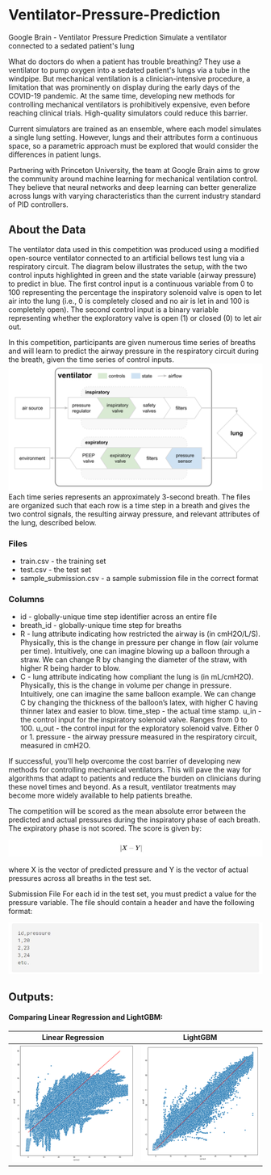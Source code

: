 # Ventilator-Pressure-Prediction
Google Brain - Ventilator Pressure Prediction
Simulate a ventilator connected to a sedated patient's lung

What do doctors do when a patient has trouble breathing? They use a ventilator to pump oxygen into a sedated patient's lungs via a tube in the windpipe. But mechanical ventilation is a clinician-intensive procedure, a limitation that was prominently on display during the early days of the COVID-19 pandemic. At the same time, developing new methods for controlling mechanical ventilators is prohibitively expensive, even before reaching clinical trials. High-quality simulators could reduce this barrier.

Current simulators are trained as an ensemble, where each model simulates a single lung setting. However, lungs and their attributes form a continuous space, so a parametric approach must be explored that would consider the differences in patient lungs.

Partnering with Princeton University, the team at Google Brain aims to grow the community around machine learning for mechanical ventilation control. They believe that neural networks and deep learning can better generalize across lungs with varying characteristics than the current industry standard of PID controllers.

## About the Data
The ventilator data used in this competition was produced using a modified open-source ventilator connected to an artificial bellows test lung via a respiratory circuit. The diagram below illustrates the setup, with the two control inputs highlighted in green and the state variable (airway pressure) to predict in blue. The first control input is a continuous variable from 0 to 100 representing the percentage the inspiratory solenoid valve is open to let air into the lung (i.e., 0 is completely closed and no air is let in and 100 is completely open). The second control input is a binary variable representing whether the exploratory valve is open (1) or closed (0) to let air out.

In this competition, participants are given numerous time series of breaths and will learn to predict the airway pressure in the respiratory circuit during the breath, given the time series of control inputs.
![](https://github.com/ramkiran55/Ventilator-Pressure-Prediction/blob/main/images/2020-10-02%20Ventilator%20diagram.svg)
Each time series represents an approximately 3-second breath. The files are organized such that each row is a time step in a breath and gives the two control signals, the resulting airway pressure, and relevant attributes of the lung, described below.

### Files
* train.csv - the training set
* test.csv - the test set
* sample_submission.csv - a sample submission file in the correct format
### Columns
* id - globally-unique time step identifier across an entire file
* breath_id - globally-unique time step for breaths
* R - lung attribute indicating how restricted the airway is (in cmH2O/L/S). Physically, this is the change in pressure per change in flow (air volume per time). Intuitively, one can imagine blowing up a balloon through a straw. We can change R by changing the diameter of the straw, with higher R being harder to blow.
* C - lung attribute indicating how compliant the lung is (in mL/cmH2O). Physically, this is the change in volume per change in pressure. Intuitively, one can imagine the same balloon example. We can change C by changing the thickness of the balloon’s latex, with higher C having thinner latex and easier to blow.
time_step - the actual time stamp.
u_in - the control input for the inspiratory solenoid valve. Ranges from 0 to 100.
u_out - the control input for the exploratory solenoid valve. Either 0 or 1.
pressure - the airway pressure measured in the respiratory circuit, measured in cmH2O.

If successful, you'll help overcome the cost barrier of developing new methods for controlling mechanical ventilators. This will pave the way for algorithms that adapt to patients and reduce the burden on clinicians during these novel times and beyond. As a result, ventilator treatments may become more widely available to help patients breathe.

The competition will be scored as the mean absolute error between the predicted and actual pressures during the inspiratory phase of each breath. The expiratory phase is not scored. The score is given by:

![](https://github.com/ramkiran55/Ventilator-Pressure-Prediction/blob/main/images/img1.JPG)

where X is the vector of predicted pressure and Y is the vector of actual pressures across all breaths in the test set.

Submission File
For each id in the test set, you must predict a value for the pressure variable. The file should contain a header and have the following format:

![](https://github.com/ramkiran55/Ventilator-Pressure-Prediction/blob/main/images/img2.JPG)

## Outputs: 
#### Comparing Linear Regression and LightGBM:

| Linear Regression | LightGBM |
| :---------------: | :-------: |
|![](https://github.com/ramkiran55/Ventilator-Pressure-Prediction/blob/main/outputs/Linear_Regression.png)|![](https://github.com/ramkiran55/Ventilator-Pressure-Prediction/blob/main/outputs/LightGBM.png)|

